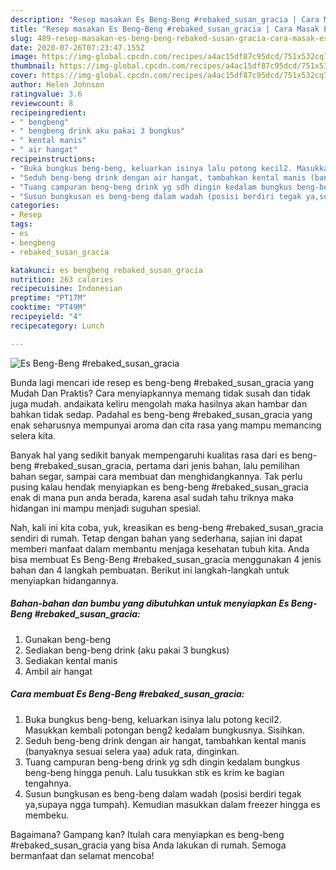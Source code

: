 ```yaml
---
description: "Resep masakan Es Beng-Beng #rebaked_susan_gracia | Cara Masak Es Beng-Beng #rebaked_susan_gracia Yang Paling Enak"
title: "Resep masakan Es Beng-Beng #rebaked_susan_gracia | Cara Masak Es Beng-Beng #rebaked_susan_gracia Yang Paling Enak"
slug: 489-resep-masakan-es-beng-beng-rebaked-susan-gracia-cara-masak-es-beng-beng-rebaked-susan-gracia-yang-paling-enak
date: 2020-07-26T07:23:47.155Z
image: https://img-global.cpcdn.com/recipes/a4ac15df87c95dcd/751x532cq70/es-beng-beng-rebaked_susan_gracia-foto-resep-utama.jpg
thumbnail: https://img-global.cpcdn.com/recipes/a4ac15df87c95dcd/751x532cq70/es-beng-beng-rebaked_susan_gracia-foto-resep-utama.jpg
cover: https://img-global.cpcdn.com/recipes/a4ac15df87c95dcd/751x532cq70/es-beng-beng-rebaked_susan_gracia-foto-resep-utama.jpg
author: Helen Johnson
ratingvalue: 3.6
reviewcount: 8
recipeingredient:
- " bengbeng"
- " bengbeng drink aku pakai 3 bungkus"
- " kental manis"
- " air hangat"
recipeinstructions:
- "Buka bungkus beng-beng, keluarkan isinya lalu potong kecil2. Masukkan kembali potongan beng2 kedalam bungkusnya. Sisihkan."
- "Seduh beng-beng drink dengan air hangat, tambahkan kental manis (banyaknya sesuai selera yaa) aduk rata, dinginkan."
- "Tuang campuran beng-beng drink yg sdh dingin kedalam bungkus beng-beng hingga penuh. Lalu tusukkan stik es krim ke bagian tengahnya."
- "Susun bungkusan es beng-beng dalam wadah (posisi berdiri tegak ya,supaya ngga tumpah). Kemudian masukkan dalam freezer hingga es membeku."
categories:
- Resep
tags:
- es
- bengbeng
- rebaked_susan_gracia

katakunci: es bengbeng rebaked_susan_gracia 
nutrition: 263 calories
recipecuisine: Indonesian
preptime: "PT17M"
cooktime: "PT49M"
recipeyield: "4"
recipecategory: Lunch

---
```



![Es Beng-Beng #rebaked_susan_gracia](https://img-global.cpcdn.com/recipes/a4ac15df87c95dcd/751x532cq70/es-beng-beng-rebaked_susan_gracia-foto-resep-utama.jpg)

Bunda lagi mencari ide resep es beng-beng #rebaked_susan_gracia yang Mudah Dan Praktis? Cara menyiapkannya memang tidak susah dan tidak juga mudah. andaikata keliru mengolah maka hasilnya akan hambar dan bahkan tidak sedap. Padahal es beng-beng #rebaked_susan_gracia yang enak seharusnya mempunyai aroma dan cita rasa yang mampu memancing selera kita.

Banyak hal yang sedikit banyak mempengaruhi kualitas rasa dari es beng-beng #rebaked_susan_gracia, pertama dari jenis bahan, lalu pemilihan bahan segar, sampai cara membuat dan menghidangkannya. Tak perlu pusing kalau hendak menyiapkan es beng-beng #rebaked_susan_gracia enak di mana pun anda berada, karena asal sudah tahu triknya maka hidangan ini mampu menjadi suguhan spesial.




Nah, kali ini kita coba, yuk, kreasikan es beng-beng #rebaked_susan_gracia sendiri di rumah. Tetap dengan bahan yang sederhana, sajian ini dapat memberi manfaat dalam membantu menjaga kesehatan tubuh kita. Anda bisa membuat Es Beng-Beng #rebaked_susan_gracia menggunakan 4 jenis bahan dan 4 langkah pembuatan. Berikut ini langkah-langkah untuk menyiapkan hidangannya.

<!--inarticleads1-->

##### Bahan-bahan dan bumbu yang dibutuhkan untuk menyiapkan Es Beng-Beng #rebaked_susan_gracia:

1. Gunakan  beng-beng
1. Sediakan  beng-beng drink (aku pakai 3 bungkus)
1. Sediakan  kental manis
1. Ambil  air hangat




<!--inarticleads2-->

##### Cara membuat Es Beng-Beng #rebaked_susan_gracia:

1. Buka bungkus beng-beng, keluarkan isinya lalu potong kecil2. Masukkan kembali potongan beng2 kedalam bungkusnya. Sisihkan.
1. Seduh beng-beng drink dengan air hangat, tambahkan kental manis (banyaknya sesuai selera yaa) aduk rata, dinginkan.
1. Tuang campuran beng-beng drink yg sdh dingin kedalam bungkus beng-beng hingga penuh. Lalu tusukkan stik es krim ke bagian tengahnya.
1. Susun bungkusan es beng-beng dalam wadah (posisi berdiri tegak ya,supaya ngga tumpah). Kemudian masukkan dalam freezer hingga es membeku.




Bagaimana? Gampang kan? Itulah cara menyiapkan es beng-beng #rebaked_susan_gracia yang bisa Anda lakukan di rumah. Semoga bermanfaat dan selamat mencoba!
